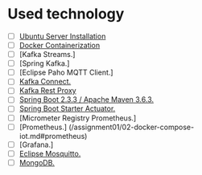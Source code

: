 # Used technology

- [ ] [Ubuntu Server Installation](/assignment01/01-install-server.md#how-to-install-server)
- [ ] [Docker Containerization](/assignment01/02-docker-compose-iot.md#IoT-Docker-compose)
- [ ] [Kafka Streams.]
- [ ] [Spring Kafka.]
- [ ] [Eclipse Paho MQTT Client.]
- [ ] [Kafka Connect.](/assignment01/02-docker-compose-iot.md#kafka-connect)
- [ ] [Kafka Rest Proxy](/assignment01/02-docker-compose-iot.md)
- [ ] [Spring Boot 2.3.3 / Apache Maven 3.6.3.](/assignment03/01-ingest.md#apache-maven)
- [ ] [Spring Boot Starter Actuator.](/assignment03/01-ingest.md#spring-boot)
- [ ] [Micrometer Registry Prometheus.]
- [ ] [Prometheus.] (/assignment01/02-docker-compose-iot.md#prometheus)
- [ ] [Grafana.]
- [ ] [Eclipse Mosquitto.](/assignment01/02-docker-compose-iot.md#Eclipse-mosquitto)
- [ ] [MongoDB.](/assignment01/02-docker-compose-iot.md#MongoDB)

